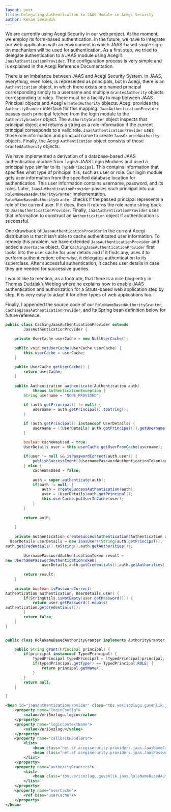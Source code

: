 ```yaml
---
layout: post
title: Delegating Authentication to JAAS Module in Acegi Security
author: Kenan Sevindik
---
```

We are currently using Acegi Security in our web project. At the moment, we employ its form-based authentication. In the 
future, we have to integrate our web application with an environment in which JAAS-based single sign-on mechanism will be 
used for authentication. As a first step, we tried to delegate authentication to a JAAS module using Acegi’s 
`JaasAuthenticationProvider`. The configuration process is very simple and is explained in the Acegi Reference Documentation.

There is an imbalance between JAAS and Acegi Security System. In JAAS, everything, even roles, is represented as principals, 
but in Acegi, there is an `Authentication` object, in which there exists one named principal corresponding simply to a 
username and multiple `GrantedAuthority` objects corresponding to roles. There must be a facility to map between JAAS 
Principal objects and Acegi `GrantedAuthority` objects. Acegi provides the `AuthorityGranter` interface for this mapping. 
`JaasAuthenticationProvider` passes each principal fetched from the login module to the `AuthorityGranter` object. The 
`AuthorityGranter` object inspects that principal object and returns a string as a role information if the current principal 
corresponds to a valid role. `JaasAuthenticationProvider` uses those role information and principal name to create 
`JaasGrantedAuthority` objects. Finally, the Acegi `Authentication` object consists of those `GrantedAuthority` objects.

We have implemented a derivation of a database-based JAAS authentication module from Tagish JAAS Login Modules and used 
a principal type similar to its `TypedPrincipal`. This contains information that specifies what type of principal it is, 
such as user or role. Our login module gets user information from the specified database location for authentication. 
This user information contains username, password, and its roles. Later, `JaasAuthenticationProvider` passes each 
principal into our `RoleNameBasedAuthorityGranter` implementation. `RoleNameBasedAuthorityGranter` checks if the passed 
principal represents a role of the current user. If it does, then it returns the role name string back to `JaasAuthenticationProvider`. 
Finally, `JaasAuthenticationProvider` uses that information to construct an `Authentication` object if authentication is 
successful.

One drawback of `JaasAuthenticationProvider` in the current Acegi distribution is that it isn’t able to cache authenticated 
user information. To remedy this problem, we have extended `JaasAuthenticationProvider` and added a `UserCache` object. 
Our `CachingJaasAuthenticationProvider` first looks into the user cache for user details and if it finds any, uses it to 
perform authentication; otherwise, it delegates authentication to its superclass. After successful authentication, it 
caches user details in case they are needed for successive queries.

I would like to mention, as a footnote, that there is a nice blog entry in Thomas Dudziak’s Weblog where he explains how 
to enable JAAS authentication and authorization for a Struts-based web application step by step. It is very easy to adapt 
it for other types of web applications too.

Finally, I appended the source code of our `RoleNameBasedAuthorityGranter`, `CachingJaasAuthenticationProvider`, and its 
Spring bean definition below for future reference:
```java
public class CachingJaasAuthenticationProvider extends
        JaasAuthenticationProvider {

    private UserCache userCache = new NullUserCache();
    
    public void setUserCache(UserCache userCache) {
        this.userCache = userCache;
    }
    
    public UserCache getUserCache() {
        return userCache;
    }
    
    public Authentication authenticate(Authentication auth)
            throws AuthenticationException {
        String username = "NONE_PROVIDED";
        
        if (auth.getPrincipal() != null) {
            username = auth.getPrincipal().toString();
        }

        if (auth.getPrincipal() instanceof UserDetails) {
            username = ((UserDetails) auth.getPrincipal()).getUsername();
        }

        boolean cacheWasUsed = true;
        UserDetails user = this.userCache.getUserFromCache(username);
        
        if(user != null && isPasswordCorrect(auth,user)) {
            publishSuccessEvent((UsernamePasswordAuthenticationToken)auth);
        } else {
            cacheWasUsed = false;
            
            auth = super.authenticate(auth);
            if(auth != null) {
                auth = createSuccessAuthentication(auth);
                user = (UserDetails)auth.getPrincipal();
                this.userCache.putUserInCache(user);
            }
        }
        
        return auth;
            
    }
    
    private Authentication createSuccessAuthentication(Authentication auth) {
  UserDetails userDetails = new JaasUser((String)auth.getPrincipal(),
auth.getCredentials().toString(),auth.getAuthorities());
        
        UsernamePasswordAuthenticationToken result = 
new UsernamePasswordAuthenticationToken(
                userDetails,auth.getCredentials(),auth.getAuthorities());
        
        return result;
    }
    
    private boolean isPasswordCorrect(
Authentication authentication, UserDetails user) {
        if(StringUtils.isNotEmpty(user.getPassword())) {
            return user.getPassword().equals(
authentication.getCredentials());
        }
        return false;
    }
}


public class RoleNameBasedAuthorityGranter implements AuthorityGranter {

    public String grant(Principal principal) {
        if(principal instanceof TypedPrincipal) {
            TypedPrincipal typedPrincipal = (TypedPrincipal)principal;
            if(typedPrincipal.getType() == TypedPrincipal.ROLE) {
                return principal.getName();
            }
        }
        return null;
    }

}
```
```xml
<bean id="jaasAuthenticationProvider" class="tbs.verisozlugu.guvenlik.jaas.CachingJaasAuthenticationProvider">
    <property name="loginConfig">
        <value>VeriSozlugu.login</value>
    </property>
    <property name="loginContextName">
        <value>VeriSozlugu</value>
    </property>
    <property name="callbackHandlers">
        <list>
            <bean class="net.sf.acegisecurity.providers.jaas.JaasNameCallbackHandler"/>
            <bean class="net.sf.acegisecurity.providers.jaas.JaasPasswordCallbackHandler"/>
        </list>
    </property>
    <property name="authorityGranters">
        <list>
            <bean class="tbs.verisozlugu.guvenlik.jaas.RoleNameBasedAuthorityGranter"/>
        </list>
    </property>
    <property name="userCache">
        <ref bean="userCache"/>
    </property>
</bean>
```

